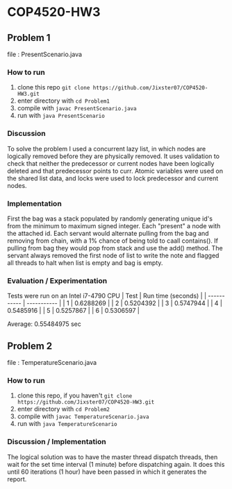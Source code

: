 # COP4520-HW3
## Problem 1

file : PresentScenario.java

### How to run
1. clone this repo ```git clone https://github.com/Jixster07/COP4520-HW3.git```
2. enter directory with ```cd Problem1```
3. compile with  ```javac PresentScenario.java```
4. run with ```java PresentScenario```<br>


### Discussion
To solve the problem I used a concurrent lazy list, in which nodes are logically removed before they are physically removed. It uses validation to check that neither the predecessor or current nodes have been logically deleted and that predecessor points to curr. Atomic variables were used on the shared list data, and locks were used to lock predecessor and current nodes.

### Implementation
First the bag was a stack populated by randomly generating unique id's from the minimum to maximum signed integer. Each "present" a node with the attached id. Each servant would alternate pulling from the bag and removing from chain, with a 1% chance of being told to caall contains(). If pulling from bag they would pop from stack and use the add() method. The servant always removed the first node of list to write the note and flagged all threads to halt when list is empty and bag is empty.

### Evaluation / Experimentation
Tests were run on an Intel i7-4790 CPU
| Test      | Run time (seconds) |
| ----------- | ----------- |
| 1      | 0.6288269        |
| 2   | 0.5204392         |
| 3   | 0.5747944         |
| 4   | 0.5485916         |
| 5   | 0.5257867       |
| 6   | 0.5306597      |

Average: 0.55484975 sec

## Problem 2
file : TemperatureScenario.java

### How to run
1. clone this repo, if you haven't ```git clone https://github.com/Jixster07/COP4520-HW3.git```
2. enter directory with ```cd Problem2```
3. compile with  ```javac TemperatureScenario.java```
4. run with ```java TemperatureScenario```


### Discussion / Implementation
The logical solution was to have the master thread dispatch threads, then wait for the set time interval (1 minute) before dispatching again. It does this until 60 iterations (1 hour) have been passed in which it generates the report. 
